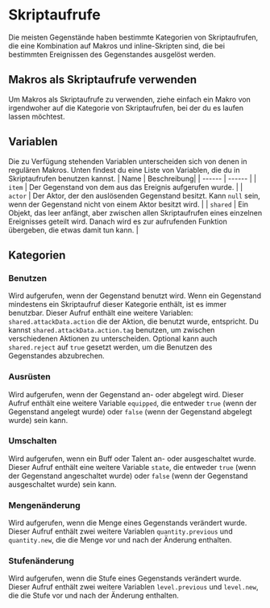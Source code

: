 # Skriptaufrufe

Die meisten Gegenstände haben bestimmte Kategorien von Skriptaufrufen, die eine Kombination auf Makros und inline-Skripten sind, die bei bestimmten Ereignissen des Gegenstandes ausgelöst werden.

## Makros als Skriptaufrufe verwenden

Um Makros als Skriptaufrufe zu verwenden, ziehe einfach ein Makro von irgendwoher auf die Kategorie von Skriptaufrufen, bei der du es laufen lassen möchtest.

## Variablen

Die zu Verfügung stehenden Variablen unterscheiden sich von denen in regulären Makros.
Unten findest du eine Liste von Variablen, die du in Skriptaufrufen benutzen kannst.
| Name | Beschreibung|
| ------ | ------ |
| `item` | Der Gegenstand von dem aus das Ereignis aufgerufen wurde. |
| `actor` | Der Aktor, der den auslösenden Gegenstand besitzt. Kann `null` sein, wenn der Gegenstand nicht von einem Aktor besitzt wird. |
| `shared` | Ein Objekt, das leer anfängt, aber zwischen allen Skriptaufrufen eines einzelnen Ereignisses geteilt wird. Danach wird es zur aufrufenden Funktion übergeben, die etwas damit tun kann. |

## Kategorien

### Benutzen

Wird aufgerufen, wenn der Gegenstand benutzt wird.
Wenn ein Gegenstand mindestens ein Skriptaufruf dieser Kategorie enthält, ist es immer benutzbar.
Dieser Aufruf enthält eine weitere Variablen: `shared.attackData.action` die der Aktion, die benutzt wurde, entspricht. Du kannst `shared.attackData.action.tag` benutzen, um zwischen verschiedenen Aktionen zu unterscheiden.
Optional kann auch `shared.reject` auf `true` gesetzt werden, um die Benutzen des Gegenstandes abzubrechen.

### Ausrüsten

Wird aufgerufen, wenn der Gegenstand an- oder abgelegt wird.
Dieser Aufruf enthält eine weitere Variable `equipped`, die entweder `true` (wenn der Gegenstand angelegt wurde) oder `false` (wenn der Gegenstand abgelegt wurde) sein kann.

### Umschalten

Wird aufgerufen, wenn ein Buff oder Talent an- oder ausgeschaltet wurde.
Dieser Aufruf enthält eine weitere Variable `state`, die entweder `true` (wenn der Gegenstand angeschaltet wurde) oder `false` (wenn der Gegenstand ausgeschaltet wurde) sein kann.

### Mengenänderung

Wird aufgerufen, wenn die Menge eines Gegenstands verändert wurde.
Dieser Aufruf enthält zwei weitere Variablen `quantity.previous` und `quantity.new`, die die Menge vor und nach der Änderung enthalten.

### Stufenänderung

Wird aufgerufen, wenn die Stufe eines Gegenstands verändert wurde.
Dieser Aufruf enthält zwei weitere Variablen `level.previous` und `level.new`, die die Stufe vor und nach der Änderung enthalten.
